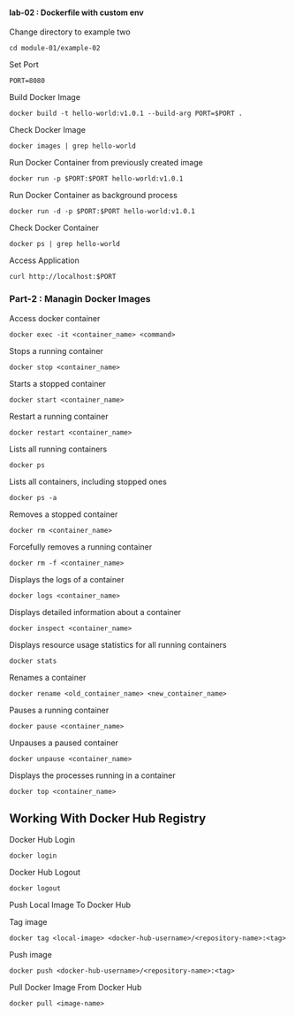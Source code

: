 #### lab-02 : Dockerfile with custom env

Change directory to example two
```
cd module-01/example-02
```
Set Port
```
PORT=8080
```
Build Docker Image
```
docker build -t hello-world:v1.0.1 --build-arg PORT=$PORT .
```
Check Docker Image
```
docker images | grep hello-world
```
Run Docker Container from previously created image
```
docker run -p $PORT:$PORT hello-world:v1.0.1
```
Run Docker Container as background process
```
docker run -d -p $PORT:$PORT hello-world:v1.0.1
```
Check Docker Container
```
docker ps | grep hello-world
```
Access Application
```
curl http://localhost:$PORT
```

### Part-2 : Managin Docker Images
Access docker container
```
docker exec -it <container_name> <command>
```
Stops a running container
```
docker stop <container_name>
```
Starts a stopped container
```
docker start <container_name>
```
Restart a running container
```
docker restart <container_name>
```
Lists all running containers
```
docker ps
```
Lists all containers, including stopped ones
```
docker ps -a
```
Removes a stopped container
```
docker rm <container_name>
```
Forcefully removes a running container
```
docker rm -f <container_name>
```
Displays the logs of a container
```
docker logs <container_name>
```
Displays detailed information about a container
```
docker inspect <container_name>
```
Displays resource usage statistics for all running containers
```
docker stats
```
Renames a container
```
docker rename <old_container_name> <new_container_name>
```
Pauses a running container
```
docker pause <container_name>
```
Unpauses a paused container
```
docker unpause <container_name>
```
Displays the processes running in a container
```
docker top <container_name>
```
## Working With Docker Hub Registry
Docker Hub Login
```
docker login
```
Docker Hub Logout
```
docker logout
```
Push Local Image To Docker Hub

Tag image
```
docker tag <local-image> <docker-hub-username>/<repository-name>:<tag>
```
Push image
```
docker push <docker-hub-username>/<repository-name>:<tag>
```
Pull Docker Image From Docker Hub
```
docker pull <image-name>
```
